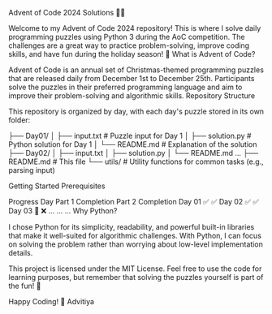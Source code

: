 Advent of Code 2024 Solutions 🎄✨

Welcome to my Advent of Code 2024 repository! This is where I solve daily programming puzzles using Python 3 during the AoC competition. The challenges are a great way to practice problem-solving, improve coding skills, and have fun during the holiday season! 🎅
What is Advent of Code?

Advent of Code is an annual set of Christmas-themed programming puzzles that are released daily from December 1st to December 25th. Participants solve the puzzles in their preferred programming language and aim to improve their problem-solving and algorithmic skills.
Repository Structure

This repository is organized by day, with each day's puzzle stored in its own folder:

├── Day01/
│   ├── input.txt       # Puzzle input for Day 1
│   ├── solution.py     # Python solution for Day 1
│   └── README.md       # Explanation of the solution
├── Day02/
│   ├── input.txt
│   ├── solution.py
│   └── README.md
...
├── README.md           # This file
└── utils/              # Utility functions for common tasks (e.g., parsing input)

Getting Started
Prerequisites




Progress
Day	Part 1 Completion	Part 2 Completion
Day 01	✅	✅
Day 02	✅	✅
Day 03	🔄	❌
...	...	...
Why Python?

I chose Python for its simplicity, readability, and powerful built-in libraries that make it well-suited for algorithmic challenges. With Python, I can focus on solving the problem rather than worrying about low-level implementation details.


This project is licensed under the MIT License. Feel free to use the code for learning purposes, but remember that solving the puzzles yourself is part of the fun! 🎉

Happy Coding! 🌟
Advitiya
